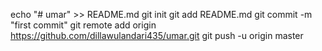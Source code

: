echo "# umar" >> README.md
git init
git add README.md
git commit -m "first commit"
git remote add origin https://github.com/dillawulandari435/umar.git
git push -u origin master
